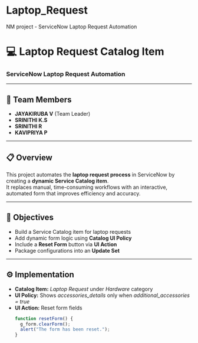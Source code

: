 # Laptop_Request
NM project - ServiceNow Laptop Request Automation
# 💻 Laptop Request Catalog Item
### ServiceNow Laptop Request Automation

---

## 👥 Team Members
- **JAYAKIRUBA V** (Team Leader)  
- **SRINITHI K.S**  
- **SRINITHI R**  
- **KAVIPRIYA P**

---

## 📋 Overview
This project automates the **laptop request process** in ServiceNow by creating a **dynamic Service Catalog item**.  
It replaces manual, time-consuming workflows with an interactive, automated form that improves efficiency and accuracy.

---

## 🎯 Objectives
- Build a Service Catalog item for laptop requests  
- Add dynamic form logic using **Catalog UI Policy**  
- Include a **Reset Form** button via **UI Action**  
- Package configurations into an **Update Set**

---

## ⚙️ Implementation
- **Catalog Item:** *Laptop Request* under *Hardware* category  
- **UI Policy:** Shows *accessories_details* only when *additional_accessories = true*  
- **UI Action:** Reset form fields  
  ```javascript
  function resetForm() {
    g_form.clearForm();
    alert("The form has been reset.");
  }

